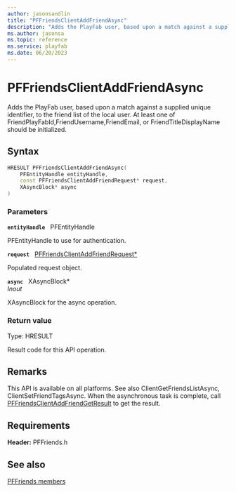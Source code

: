 ```yaml
---
author: jasonsandlin
title: "PFFriendsClientAddFriendAsync"
description: "Adds the PlayFab user, based upon a match against a supplied unique identifier, to the friend list of the local user. At least one of FriendPlayFabId,FriendUsername,FriendEmail, or FriendTitleDisplayName should be initialized."
ms.author: jasonsa
ms.topic: reference
ms.service: playfab
ms.date: 06/20/2023
---
```


# PFFriendsClientAddFriendAsync  

Adds the PlayFab user, based upon a match against a supplied unique identifier, to the friend list of the local user. At least one of FriendPlayFabId,FriendUsername,FriendEmail, or FriendTitleDisplayName should be initialized.  

## Syntax  
  
```cpp
HRESULT PFFriendsClientAddFriendAsync(  
    PFEntityHandle entityHandle,  
    const PFFriendsClientAddFriendRequest* request,  
    XAsyncBlock* async  
)  
```  
  
### Parameters  
  
**`entityHandle`** &nbsp; PFEntityHandle  
  
PFEntityHandle to use for authentication.  
  
**`request`** &nbsp; [PFFriendsClientAddFriendRequest*](../../pffriendstypes/structs/pffriendsclientaddfriendrequest.md)  
  
Populated request object.  
  
**`async`** &nbsp; XAsyncBlock*  
*_Inout_*  
  
XAsyncBlock for the async operation.  
  
  
### Return value
Type: HRESULT
  
Result code for this API operation.
  
## Remarks  
  
This API is available on all platforms. See also ClientGetFriendsListAsync, ClientSetFriendTagsAsync. When the asynchronous task is complete, call [PFFriendsClientAddFriendGetResult](pffriendsclientaddfriendgetresult.md) to get the result.
  
## Requirements  
  
**Header:** PFFriends.h
  
## See also  
[PFFriends members](../pffriends_members.md)  

  
  
